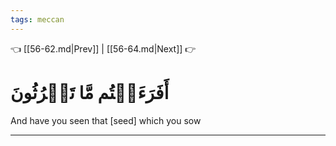 ```yaml
---
tags: meccan
---
```


👈 [[56-62.md|Prev]] | [[56-64.md|Next]] 👉

# أَفَرَءَيۡتُم مَّا تَحۡرُثُونَ

And have you seen that [seed] which you sow

---


